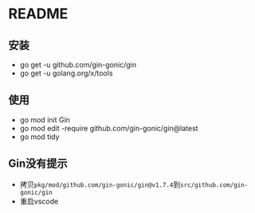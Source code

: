 # README

## 安装

* go get -u github.com/gin-gonic/gin
* go get -u golang.org/x/tools

## 使用

* go mod init Gin
* go mod edit -require github.com/gin-gonic/gin@latest
* go mod tidy

## Gin没有提示

* 拷贝`pkg/mod/github.com/gin-gonic/gin@v1.7.4`到`src/github.com/gin-gonic/gin`
* 重启vscode

